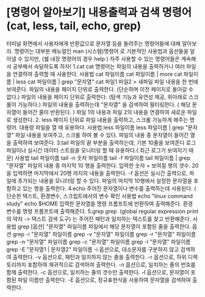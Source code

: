 # [명령어 알아보기] 내용출력과 검색 명령어 (cat, less, tail, echo, grep)

터미널 화면에서 사용자에게 반환값으로 문자열 등을 돌려주는 명령어들에 대해 알아보자.
명령어는 대부분 메뉴얼인 man (시스템)명령어 로 기본적인 사용법과 옵션들을 알아낼 수 있지만, (쉘 내장 명령어의 경우 help )
자주 사용할 수 있는 명령어들은 계속해서 공부해서 숙달하도록 하자!
1.cat
cat 명령어는 파일의 내용을 출력하거나 여러 파일을 연결하여 출력할 때 사용한다.
사용법
cat 파일이름
cat 파일이름 | more
cat 파일이름 | less
cat 파일이름 | grep "문자열"
cat 파일1 파일2 > 새파일
파일 내용을 한 번에 보여준다.
파일의 내용을 페이지 단위로 출력한다. (단순하며 이전 페이지로 돌아갈 수 없다.)
파일의 내용을 페이지 단위로 출력한다. (탐색 기능과 유연성 제공, 위아래로 스크롤이 가능하다.)
파일의 내용을 출력하는데 "문자열" 을 검색하여 필터링한다. ( 해당 문자열이 들어간 줄이 반환된다. )
파일 1의 내용과 파일 2의 내용을 연결하여 새로운 파일로 생성한다.
2. less
페이지 단위로 파일 내용을 출력하고, 스크롤 가능하게 해주는 명령어. 대용량 파일을 열 때 유용하다.
사용법
less 파일이름
less 파일이름 | grep "문자열"
파일 내용을 보여주고, 스크롤 하여 볼 수 있다.
파일의 내용 중 문자열이 들어간 열을 출력하여 보여준다.
3.tail
파일의 끝 부분을 출력하는데, 기본 10줄을 보여준다
로그 파일이나 실시간 데이터 스트림을 모니터링 할 때 유용하다.( 최근 로그가 보여지기 때문)
사용법
tail 파일이름
tail -n 숫자 파일이름
tail -f  파일이름
tail 파일이름 | grep "문자열"
파일의 내용 중 마지막 10 행을 출력한다.
입력한 숫자 = 보여질 행의 갯수. 20을 입력하면 마지막에서 20행 까지의 내용을 출력한다.
-f 옵션은 실시간 출력으로, 파일에 추가되는 내용을 모니터링 할 수 있다.
파일의 마지막 10행에서 설정한 문자열을 포함하고 있는 행을 출력한다.
4.echo
주어진 문자열이나 변수를 출력하는데 사용된다. ( 단순한 텍스트, 환경변수, 스크립트에서의 변수 확인
사용법
echo "linux command study" 
echo $HOME
입력한 문자열을 명령 프롬프트에 반환하여 출력해준다.
환경 변수를 명령 프롬프트에 출력해준다.
5.grep
grep  (global regular expression print 의 약자 -> 텍스트 검색 도구) 는 주어진 패턴과 일치하는 텍스트를 찾고 반환해준다.
사용법
grep [옵션] "문자열" 파일이름
파일에서 해당 문자열이 포함된 줄을 출력한다.
옵션
grep -i "문자열" 파일이름
grep -v "문자열" 파일이름
grep -r "문자열" 파일이름
grep -n "문자열" 파일이름
grep -c "문자열" 파일이름
grep -l "문자열" 파일이름
grep -E "문자열1 | 문자열2" 파일이름
-i 옵션으로, 대소문자를 구분하지 않고 검색하여 출력한다.
-v 옵션으로, 패턴과 일치하지 않는 줄을 출력한다.
-r 옵션으로, 하위 디렉토리까지 포함하여 재귀적으로 검색하여 출력한다.
-n 옵션으로, 일치하는 줄의 번호를 함께 출력한다.
-c 옵션으로, 일치하는 줄의 갯수만 출력한다.
-l 옵션으로, 문자열이 포함된 파일 이름만 출력한다.
-E 옵션으로, 정규표현식을 사용하여 문자열을 검색하여 출력한다.